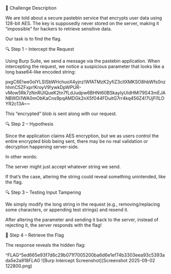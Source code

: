 
📌 Challenge Description

We are told about a secure pastebin service that encrypts user data using 128-bit AES. The key is supposedly never stored on the server, making it “impossible” for hackers to retrieve sensitive data.

Our task is to find the flag.

🔍 Step 1 – Intercept the Request

Using Burp Suite, we send a message via the pastebin application.
When intercepting the request, we notice a suspicious parameter that looks like a long base64-like encoded string:

pxgC6E!we0olYLSISbWHchuoX4yjnz!WfATMzK2yfiZ3clIXMKSO8hbWfs0nzhhmC5ZFxpr!KroyV9!ywkDpWPUR-vMow5Rk7zNnRUlQueK2tn7fLdJudpw6BHNt60BSkayIyUldHMl79S43mEJANBWDi1WA0mObKaCns9pqAMDGk2nX5f044FDuitG7rr4kq456Z4!7UjFl1LOYR2c13A~~


This “encrypted” blob is sent along with our request.

🔍 Step 2 – Hypothesis

Since the application claims AES encryption, but we as users control the entire encrypted blob being sent, there may be no real validation or decryption happening server-side.

In other words:

The server might just accept whatever string we send.

If that’s the case, altering the string could reveal something unintended, like the flag.

🔍 Step 3 – Testing Input Tampering

We simply modify the long string in the request (e.g., removing/replacing some characters, or appending test strings) and resend it.

After altering the parameter and sending it back to the server, instead of rejecting it, the server responds with the flag!

🎯 Step 4 – Retrieve the Flag

The response reveals the hidden flag:

^FLAG^5ed665e93f7d6c29b071f7005200ba6d6e1ef74b3303eea93c5393ada5e2a918$FLAG$
![Burp Intercept Screenshot](Screenshot 2025-09-02 122800.png)
